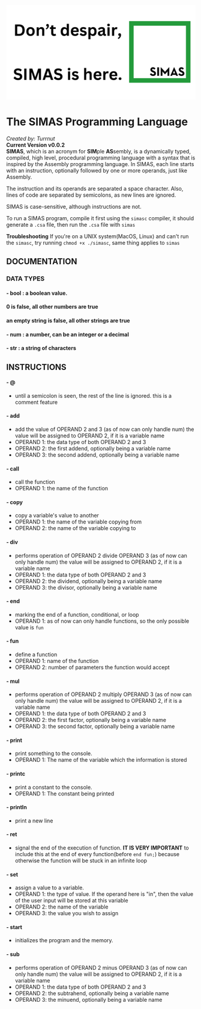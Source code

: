 
![SIMAS BANNER](/images/simasbanner.png)
# The SIMAS Programming Language
*Created by: Turrnut*<br>
**Current Version v0.0.2**<br>
**SIMAS**, which is an acronym for **SIM**ple **AS**sembly, is a dynamically typed, compiled,
high level, procedural programming language with a syntax that is inspired
by the Assembly programming language. In SIMAS, each line starts with an instruction,
optionally followed by one or more operands, just like Assembly.<br>

The instruction and its operands are separated a space character. Also, lines of code are separated
by semicolons, as new lines are ignored. <br>

SIMAS is case-sensitive, although instructions are not. <br>

To run a SIMAS program, compile it first using the `simasc` compiler, it should generate a `.csa` file,
then run the `.csa` file with `simas`

**Troubleshooting**
If you're on a UNIX system(MacOS, Linux) and can't run the `simasc`, try running `chmod +x ./simasc`,
same thing applies to `simas`

## DOCUMENTATION 
### DATA TYPES 
#### - bool : a boolean value.
####        0 is false, all other numbers are true
####        an empty string is false, all other strings are true
#### - num  : a number, can be an integer or a decimal
#### - str  : a string of characters
## INSTRUCTIONS
#### - @
* until a semicolon is seen, the rest of the line is ignored. this is a comment feature

#### - add
* add the value of OPERAND 2 and 3 (as of now can only handle num) the value will be assigned to OPERAND 2, if it is a variable name
* OPERAND 1: the data type of both OPERAND 2 and 3
* OPERAND 2: the first addend, optionally being a variable name
* OPERAND 3: the second addend, optionally being a variable name

#### - call
* call the function
* OPERAND 1: the name of the function

#### - copy
* copy a variable's value to another
* OPERAND 1: the name of the variable copying from
* OPERAND 2: the name of the variable copying to

#### - div
* performs operation of OPERAND 2 divide OPERAND 3 (as of now can only handle num) the value will be assigned to OPERAND 2, if it is a variable name
* OPERAND 1: the data type of both OPERAND 2 and 3
* OPERAND 2: the dividend, optionally being a variable name
* OPERAND 3: the divisor, optionally being a variable name

#### - end
* marking the end of a function, conditional, or loop
* OPERAND 1: as of now can only handle functions, so the only possible value is `fun`

#### - fun
* define a function
* OPERAND 1: name of the function
* OPERAND 2: number of parameters the function would accept

#### - mul
* performs operation of OPERAND 2 multiply OPERAND 3 (as of now can only handle num) the value will be assigned to OPERAND 2, if it is a variable name
* OPERAND 1: the data type of both OPERAND 2 and 3
* OPERAND 2: the first factor, optionally being a variable name
* OPERAND 3: the second factor, optionally being a variable name

#### - print
* print something to the console.
* OPERAND 1: The name of the variable which the information is stored

#### - printc
* print a constant to the console.
* OPERAND 1: The constant being printed

#### - println
* print a new line

#### - ret
* signal the end of the execution of function. **IT IS VERY IMPORTANT** to include this at the end of every function(before `end fun;`) because otherwise the function will be stuck in an infinite loop

#### - set
* assign a value to a variable.
* OPERAND 1: the type of value. If the operand here is "in", then the value of the user input will be stored at this variable	
* OPERAND 2: the name of the variable
* OPERAND 3: the value you wish to assign

#### - start
* initializes the program and the memory.

#### - sub
* performs operation of OPERAND 2 minus OPERAND 3 (as of now can only handle num) the value will be assigned to OPERAND 2, if it is a variable name
* OPERAND 1: the data type of both OPERAND 2 and 3
* OPERAND 2: the subtrahend, optionally being a variable name
* OPERAND 3: the minuend, optionally being a variable name

